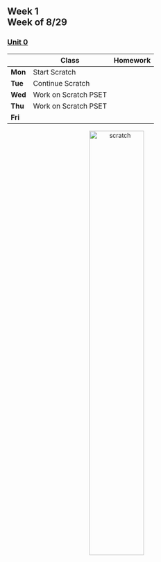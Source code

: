 <meta http-equiv="refresh" content="300"/>

## Week 1<br>Week of 8/29  

### [Unit 0](/apcsp/curriculum/0)
  
  |       | Class | Homework |
  | ----- | ----- | -------- |
  |**Mon**|Start Scratch | |
  |**Tue**|Continue Scratch | |
  |**Wed**|Work on Scratch PSET | |
  |**Thu**|Work on Scratch PSET | |
  |**Fri**| | |

   

<div style="text-align:center">
<img src="https://www.logolynx.com/images/logolynx/0b/0bdbd10ab2fa7096299f7c78e1ac55f5.png" alt="scratch" width="50%">
</div>
